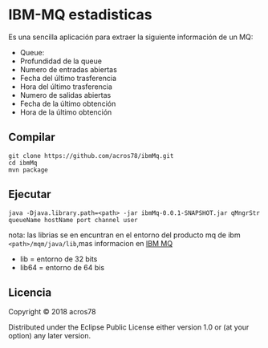 # IBM-MQ estadisticas
Es una sencilla aplicación para extraer la siguiente información  de un MQ:
* Queue:
* Profundidad de la queue
* Numero de entradas abiertas
* Fecha del último trasferencia
* Hora del último trasferencia
* Numero de salidas abiertas
* Fecha de la último obtención
* Hora de la último obtención

## Compilar 
```
git clone https://github.com/acros78/ibmMq.git
cd ibmMq
mvn package
```

## Ejecutar
```
java -Djava.library.path=<path> -jar ibmMq-0.0.1-SNAPSHOT.jar qMngrStr queueName hostName port channel user 
```
nota: las librias se en encuntran en el entorno del producto mq de ibm `<path>/mqm/java/lib`,mas informacion en [IBM MQ](https://www.ibm.com/us-en/marketplace/secure-messaging)
* lib = entorno de 32 bits
* lib64 = entorno de 64 bis

## Licencia

Copyright © 2018 acros78

Distributed under the Eclipse Public License either version 1.0 or (at
your option) any later version.
